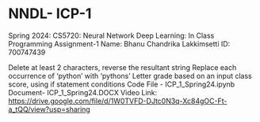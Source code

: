 # NNDL- ICP-1
 Spring 2024: CS5720: Neural Network Deep Learning: In Class Programming Assignment-1
Name: Bhanu Chandrika Lakkimsetti ID: 700747439

Delete at least 2 characters, reverse the resultant string
Replace each occurrence of ‘python’ with ‘pythons’
Letter grade based on an input class score, using if statement conditions
Code File - ICP_1_Spring24.ipynb Document- ICP_1_Spring24.DOCX
Video Link: https://drive.google.com/file/d/1W0TVFD-DJtc0N3q-Xc84gOC-Ft-a_tQQ/view?usp=sharing
